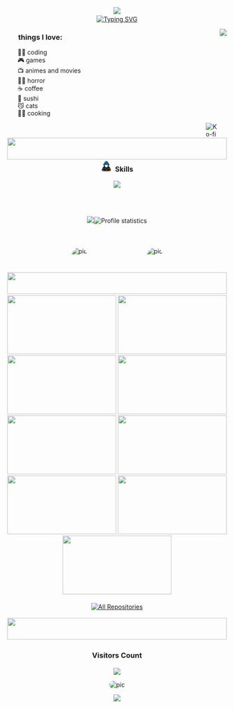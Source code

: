 <div align="center">
  <img src="https://64.media.tumblr.com/78d6b18a74dd48df9daba04feed6d935/e1b1142484d86b2d-de/s640x960/0ec9bdc4cf3072664cb146675b07396530af0241.gifv" />
</div>
<div align="center" style="text-align: center;">
  <a href="https://git.io/typing-svg">
    <img src="https://readme-typing-svg.herokuapp.com/?center=true&vCenter=true&color=EB97C8&lines=hello,+I+am+misha+🌸;I+am+a+front-end+developer...;and+a+back-end+developer+too+💻;welcome+to+my+profile+:)" alt="Typing SVG">
  </a>
</div>

<a href="#"><img align="right" height="220em" src="https://i.pinimg.com/originals/f2/5b/0c/f25b0cee464df0f8858df60a4a148769.gif"/></a> 

<div>
  <h3 style="margin-left: 25px;">things I love:</h3>
  <ul style="list-style:none;">
    <li>👩‍💻 coding</li>
    <li>🎮 games</li>
    <li>📺 animes and movies</li>
    <li>🧟‍♂️ horror</li>
    <li>☕ coffee</li>
    <li>🍣 sushi</li>
    <li>😼 cats</li>
    <li>👩‍🍳 cooking</li>
  </ul>
</div>

<a href="https://ko-fi.com/mishadev"><img width="32px" align="right" alt="Ko-fi" title="Buy me a coffee" src="https://i.imgur.com/PpLeD3K.png"/></a>

<img width="100%" height="50" src="https://i.imgur.com/dBaSKWF.gif" />

<div align="center">
  <img src="./gifs/skills-gif.gif" width="25" />&nbsp; <span style="font-size: 16px;"><b>Skills</b></span> 
</div>
<br>

<div align="center">
  <img src="https://skillicons.dev/icons?i=html,css,js,ts,nodejs,py,cs,dotnet,java,react,tailwind,mysql,sqlite,postman,git,github,vscode,visualstudio,pycharm,netlify,notion&perline=14" />
</div>

<br><br>

<div align="center">
  <div style="display: inline-block;">
    <img align="left" alt="pic" height="40" style="border-radius:100px;margin-top:72px;" src="https://i.imgur.com/v91HKN4.png" />
    <img src="https://github-readme-stats-git-masterrstaa-rickstaa.vercel.app/api/top-langs/?username=micheledarosa&layout=compact&hide_border=true&theme=dracula"><a><img src="https://github-profile-summary-cards.vercel.app/api/cards/stats?username=micheledarosa&theme=dracula" alt="Profile statistics" width="300px" height="163" style="border: none"></a>
      <img align="right" alt="pic" height="40" style="border-radius:100px;margin-top:72px;" src="https://i.imgur.com/v91HKN4.png" />
  </div>
</div> 

<br>
<img width="100%" height="50" src="https://i.imgur.com/dBaSKWF.gif" />
<br>

<div align="center"> 
  <a href="https://github.com/micheledarosa/login-screen-lol"><img src="https://camo.githubusercontent.com/5c7d51eb1d861090e75ca9bd79b45173a19b15502ecdeabed246f6a047e7e37a/68747470733a2f2f692e696d6775722e636f6d2f574365447354732e706e67" width="250px" height="135"></a>
  <a href="https://github.com/micheledarosa/drive-on?tab=readme-ov-file"><img src="https://i.imgur.com/bVsUmIM.png" width="250px" height="135"></a>
  <a href="https://github.com/micheledarosa/portfolio-misha?tab=readme-ov-file"><img src="https://i.imgur.com/97coHma.png" width="250px" height="135"></a>
  <a href="https://github.com/micheledarosa/projeto-starbucks"><img src="https://camo.githubusercontent.com/7c6cf52316ad7ffcbf6c7a7652ecc40890ce91a71932852c27bb19a8b8fdeec1/68747470733a2f2f692e696d6775722e636f6d2f4144376546396b2e706e67" width="250px" height="135"></a>
  <a href="https://github.com/micheledarosa/spotify-clone?tab=readme-ov-file"><img src="https://i.imgur.com/4kYRRvU.png" width="250px" height="135"></a>
  <a href="https://github.com/micheledarosa/nlw-expert-notes"><img src="https://i.imgur.com/ED6Vz1l.png" width="250px" height="135"></a>
  <a href="https://github.com/micheledarosa/gta-clone"><img src="https://i.imgur.com/ShGXCru.png" width="250px" height="135"></a>
  <a href="https://github.com/micheledarosa/Auction-API"><img src="https://camo.githubusercontent.com/44f3a9143ba4f058ac3d2e9f53a812f8c44abe1e231a519a9762d2c92c73468e/68747470733a2f2f692e696d6775722e636f6d2f4e3054616542502e706e67" width="250px" height="135"></a>
  <a href="https://github.com/micheledarosa/jujutsu-villains"><img src="https://camo.githubusercontent.com/7624311cd83b79870f0d0b32377dbf7386aef208a18c83569a3563116b13178f/68747470733a2f2f692e696d6775722e636f6d2f43356355414d332e706e67" width="250px" height="135"></a>
</div>
<br>
<div align="center"> 
    <a href="https://github.com/micheledarosa?tab=repositories" target="_blank">
      <img alt="All Repositories" title="All Repositories" src="https://custom-icon-badges.demolab.com/badge/-All%20Repos-EB97C8?style=for-the-badge&logoColor=black&logo=repo" />
    </a>
</div>

<br>
<img width="100%" height="50" src="https://i.imgur.com/dBaSKWF.gif" />

<div align="center">
  <h3 align="center"><b>Visitors Count</b></h3>  
  <p align="center"><img align="center" src="https://profile-counter.glitch.me/{micheledarosa}/count.svg" />
  <div><img align="center-right" alt="pic" height="150" style="border-radius:100px;" src="./gifs/visitors-gif.gif"></p>
</div>
<div align="center"> 
  <img src="https://64.media.tumblr.com/be79f4105e0ac099e5650123b4630dce/334ea10669a6e02f-32/s500x750/247f1e4dcdf7001a784566ad32f8d9089ebd788b.gifv">
</div>
